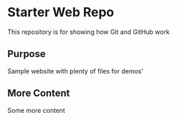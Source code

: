 # Starter Web Repo

This repository is for showing how Git and GitHub work

## Purpose

Sample website with plenty of files for demos'


## More Content

Some more content